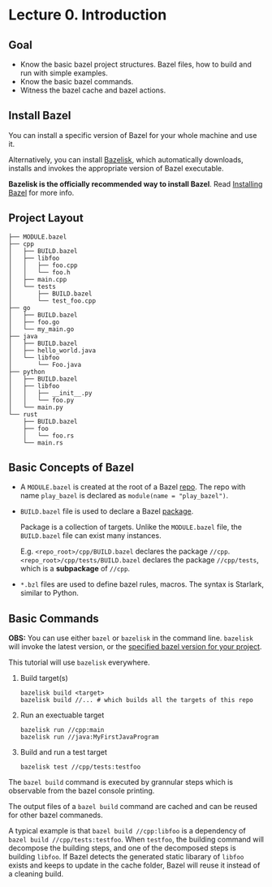 # Lecture 0. Introduction

## Goal

- Know the basic bazel project structures. Bazel files, how to build and run with simple examples.
- Know the basic bazel commands.
- Witness the bazel cache and bazel actions.

## Install Bazel

You can install a specific version of Bazel for your whole machine and use it.

Alternatively, you can install [Bazelisk](https://github.com/bazelbuild/bazelisk), which automatically downloads, installs and invokes the appropriate version of Bazel executable.

**Bazelisk is the officially recommended way to install Bazel**. Read [Installing Bazel](https://bazel.build/install) for more info.

## Project Layout

```shell
├── MODULE.bazel
├── cpp
│   ├── BUILD.bazel
│   ├── libfoo
│   │   ├── foo.cpp
│   │   └── foo.h
│   ├── main.cpp
│   └── tests
│       ├── BUILD.bazel
│       └── test_foo.cpp
├── go
│   ├── BUILD.bazel
│   ├── foo.go
│   └── my_main.go
├── java
│   ├── BUILD.bazel
│   ├── hello_world.java
│   └── libfoo
│       └── Foo.java
├── python
│   ├── BUILD.bazel
│   ├── libfoo
│   │   ├── __init__.py
│   │   └── foo.py
│   └── main.py
└── rust
    ├── BUILD.bazel
    ├── foo
    │   └── foo.rs
    └── main.rs
```

## Basic Concepts of Bazel

- A `MODULE.bazel` is created at the root of a Bazel [repo](https://bazel.build/concepts/build-ref#repositories).
  The repo with name `play_bazel` is declared as `module(name = "play_bazel")`.

- `BUILD.bazel` file is used to declare a Bazel [package](https://bazel.build/concepts/build-ref#packages).

    Package is a collection of targets. Unlike the `MODULE.bazel` file, the `BUILD.bazel` file can exist many instances.

    E.g. `<repo_root>/cpp/BUILD.bazel` declares the package `//cpp`. `<repo_root>/cpp/tests/BUILD.bazel` declares the package `//cpp/tests`, which is a **subpackage** of `//cpp`.

- `*.bzl` files are used to define bazel rules, macros. The syntax is Starlark, similar to Python.

## Basic Commands

**OBS:** You can use either `bazel` or `bazelisk` in the command line. `bazelisk` will invoke the latest version, or the [specified bazel version for your project](https://github.com/bazelbuild/bazelisk?tab=readme-ov-file#how-does-bazelisk-know-which-bazel-version-to-run).

This tutorial will use `bazelisk` everywhere.

1. Build target(s)

    ```shell
    bazelisk build <target>
    bazelisk build //... # which builds all the targets of this repo 
    ```

2. Run an exectuable target

    ```shell
    bazelisk run //cpp:main
    bazelisk run //java:MyFirstJavaProgram
    ```

3. Build and run a test target

    ```shell
    bazelisk test //cpp/tests:testfoo
    ```

The `bazel build` command is executed by grannular steps which is observable from the bazel console printing.

The output files of a `bazel build` command are cached and can be reused for other bazel commaneds.

A typical example is that `bazel build //cpp:libfoo` is a dependency of `bazel build //cpp/tests:testfoo`. When `testfoo`, the building command will decompose the building steps, and one of the decomposed steps is building `libfoo`. If Bazel detects the generated static libarary of `libfoo` exists and keeps to update in the cache folder, Bazel will reuse it instead of a cleaning build.
